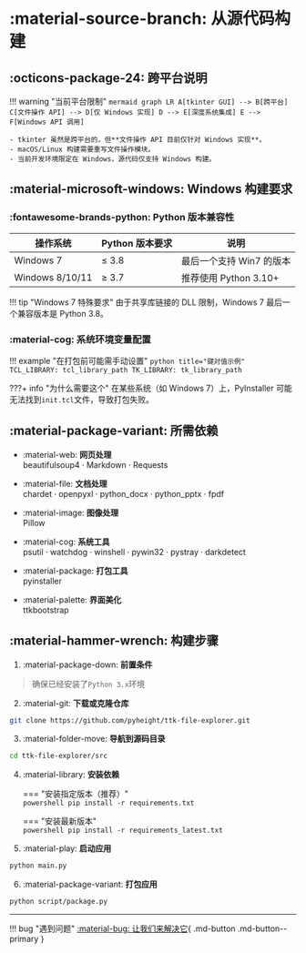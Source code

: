 # :material-source-branch: 从源代码构建

## :octicons-package-24: 跨平台说明

!!! warning "当前平台限制"
    ```mermaid
    graph LR
        A[tkinter GUI] --> B[跨平台]
        C[文件操作 API] --> D[仅 Windows 实现]
        D --> E[深度系统集成]
        E --> F[Windows API 调用]
    ```
    
    - tkinter 虽然是跨平台的，但**文件操作 API 目前仅针对 Windows 实现**。
    - macOS/Linux 构建需要重写文件操作模块。
    - 当前开发环境限定在 Windows，源代码仅支持 Windows 构建。

## :material-microsoft-windows: Windows 构建要求

### :fontawesome-brands-python: Python 版本兼容性

| 操作系统       | Python 版本要求 | 说明                     |
|----------------|-----------------|--------------------------|
| Windows 7      | ≤ 3.8           | 最后一个支持 Win7 的版本 |
| Windows 8/10/11| ≥ 3.7           | 推荐使用 Python 3.10+    |

!!! tip "Windows 7 特殊要求"
    由于共享库链接的 DLL 限制，Windows 7 最后一个兼容版本是 Python 3.8。

### :material-cog: 系统环境变量配置

!!! example "在打包前可能需手动设置"
    ```python title="键对值示例" 
    TCL_LIBRARY: tcl_library_path
    TK_LIBRARY: tk_library_path
    ```

???+ info "为什么需要这个"
    在某些系统（如 Windows 7）上，PyInstaller 可能无法找到`init.tcl`文件，导致打包失败。

## :material-package-variant: 所需依赖

<div class="grid cards" markdown>

- :material-web: **网页处理**  
beautifulsoup4 · Markdown · Requests

- :material-file: **文档处理**  
chardet · openpyxl · python_docx · python_pptx · fpdf

- :material-image: **图像处理**  
Pillow

- :material-cog: **系统工具**  
psutil · watchdog · winshell · pywin32 · pystray · darkdetect

- :material-package: **打包工具**  
pyinstaller

- :material-palette: **界面美化**  
ttkbootstrap

</div>

## :material-hammer-wrench: 构建步骤

1. :material-package-down: **前置条件**  
> 确保已经安装了`Python 3.x`环境

2. :material-git: **下载或克隆仓库**
```bash
git clone https://github.com/pyheight/ttk-file-explorer.git
```

3. :material-folder-move: **导航到源码目录**
```bash
cd ttk-file-explorer/src
```

4. :material-library: **安装依赖**  

    === "安装指定版本（推荐）"  
        ```powershell
        pip install -r requirements.txt
        ```

    === "安装最新版本"  
        ```powershell
        pip install -r requirements_latest.txt
        ```

5. :material-play: **启动应用**
```bash
python main.py
```

6. :material-package-variant: **打包应用**
```bash
python script/package.py
```

---

!!! bug "遇到问题"
    [:material-bug: 让我们来解决它](../../community/issue-reporting/){ .md-button .md-button--primary }
